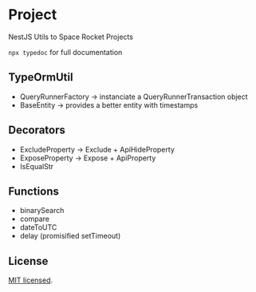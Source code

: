 # Project

NestJS Utils to Space Rocket Projects

`npx typedoc` for full documentation

## TypeOrmUtil

- QueryRunnerFactory -> instanciate a QueryRunnerTransaction object
- BaseEntity -> provides a better entity with timestamps

## Decorators

- ExcludeProperty -> Exclude + ApiHideProperty
- ExposeProperty -> Expose + ApiProperty
- IsEqualStr

## Functions

- binarySearch
- compare
- dateToUTC
- delay (promisified setTimeout)

## License

  [MIT licensed](LICENSE).
